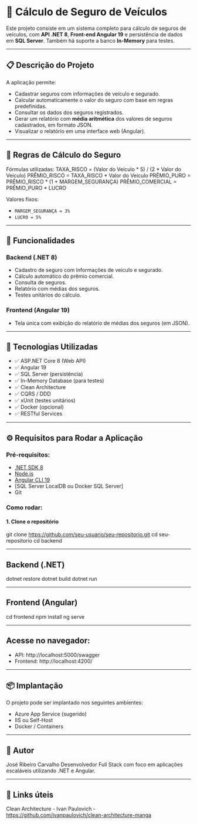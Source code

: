 # 🚗 Cálculo de Seguro de Veículos

Este projeto consiste em um sistema completo para cálculo de seguros de veículos, com **API .NET 8**, **Front-end Angular 19** e persistência de dados em **SQL Server**. Também há suporte a banco **In-Memory** para testes.

---

## 📋 Descrição do Projeto

A aplicação permite:
- Cadastrar seguros com informações de veículo e segurado.
- Calcular automaticamente o valor do seguro com base em regras predefinidas.
- Consultar os dados dos seguros registrados.
- Gerar um relatório com **média aritmética** dos valores de seguros cadastrados, em formato JSON.
- Visualizar o relatório em uma interface web (Angular).

---

## 🧮 Regras de Cálculo do Seguro

Fórmulas utilizadas:
TAXA_RISCO = (Valor do Veículo * 5) / (2 * Valor do Veículo)
PRÊMIO_RISCO = TAXA_RISCO * Valor do Veículo
PRÊMIO_PURO = PRÊMIO_RISCO * (1 + MARGEM_SEGURANÇA)
PRÊMIO_COMERCIAL = PRÊMIO_PURO * LUCRO

Valores fixos:
- `MARGEM_SEGURANÇA = 3%`
- `LUCRO = 5%`

---

## 🧪 Funcionalidades

### Backend (.NET 8)
- Cadastro de seguro com informações de veículo e segurado.
- Cálculo automático do prêmio comercial.
- Consulta de seguros.
- Relatório com médias dos seguros.
- Testes unitários do cálculo.

### Frontend (Angular 19)
- Tela única com exibição do relatório de médias dos seguros (em JSON).

---

## 🧰 Tecnologias Utilizadas

- ✅ ASP.NET Core 8 (Web API)
- ✅ Angular 19
- ✅ SQL Server (persistência)
- ✅ In-Memory Database (para testes)
- ✅ Clean Architecture
- ✅ CQRS / DDD
- ✅ xUnit (testes unitários)
- ✅ Docker (opcional)
- ✅ RESTful Services

---

## ⚙️ Requisitos para Rodar a Aplicação

### Pré-requisitos:
- [.NET SDK 8](https://dotnet.microsoft.com/en-us/download)
- [Node.js](https://nodejs.org/)
- [Angular CLI 19](https://angular.io/)
- [SQL Server LocalDB ou Docker SQL Server]
- Git

### Como rodar:

#### 1. Clone o repositório

git clone https://github.com/seu-usuario/seu-repositorio.git
cd seu-repositorio
cd backend

---

## Backend (.NET)

dotnet restore
dotnet build
dotnet run

---

## Frontend (Angular)

cd frontend
npm install
ng serve

---

## Acesse no navegador:
* API: http://localhost:5000/swagger
* Frontend: http://localhost:4200/

---

## 📦 Implantação

O projeto pode ser implantado nos seguintes ambientes:

* Azure App Service (sugerido)
* IIS ou Self-Host
* Docker / Containers

---

## 👤 Autor
José Ribeiro Carvalho
Desenvolvedor Full Stack com foco em aplicações escaláveis utilizando .NET e Angular.

---

## 📎 Links úteis
Clean Architecture - Ivan Paulovich - https://github.com/ivanpaulovich/clean-architecture-manga
